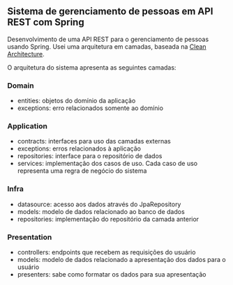 ## Sistema de gerenciamento de pessoas em API REST com Spring

Desenvolvimento de uma API REST para o gerenciamento de pessoas usando Spring. Usei uma arquitetura em camadas, baseada na [Clean Architecture](https://blog.cleancoder.com/uncle-bob/2012/08/13/the-clean-architecture.html).

O arquitetura do sistema apresenta as seguintes camadas:

### Domain

- entities: objetos do domínio da aplicação
- exceptions: erro relacionados somente ao domínio


### Application

- contracts: interfaces para uso das camadas externas
- exceptions: erros relacionados à aplicação
- repositories: interface para o repositório de dados
- services: implementação dos casos de uso. Cada caso de uso representa uma regra de negócio do sistema


### Infra

- datasource: acesso aos dados através do JpaRepository
- models: modelo de dados relacionado ao banco de dados
- repositories: implementação do repositório da camada anterior


### Presentation

- controllers: endpoints que recebem as requisições do usuário
- models: modelo de dados relacionado a apresentação dos dados para o usuário
- presenters: sabe como formatar os dados para sua apresentação